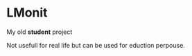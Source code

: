 # LMonit
My old **student** project

Not usefull for real life but can be used for eduction perpouse.


